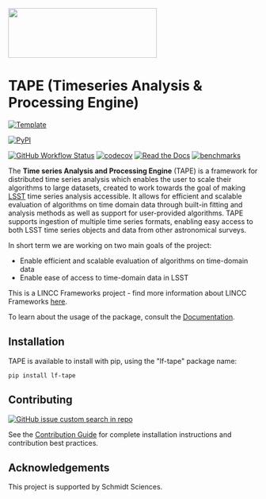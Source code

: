 
<img src="https://github.com/lincc-frameworks/tape/blob/main/docs/DARK_Combo_sm.png?raw=true" width="300" height="100">

# TAPE (Timeseries Analysis & Processing Engine)

[![Template](https://img.shields.io/badge/Template-LINCC%20Frameworks%20Python%20Project%20Template-brightgreen)](https://lincc-ppt.readthedocs.io/en/latest/)

[![PyPI](https://img.shields.io/pypi/v/lf-tape?color=blue&logo=pypi&logoColor=white)](https://pypi.org/project/lf-tape/)
<!-- [![Conda](https://img.shields.io/conda/vn/conda-forge/lf-tape.svg?color=blue&logo=condaforge&logoColor=white)](https://anaconda.org/conda-forge/lf-tape) -->

[![GitHub Workflow Status](https://img.shields.io/github/actions/workflow/status/lincc-frameworks/tape/smoke-test.yml)](https://github.com/lincc-frameworks/tape/actions/workflows/smoke-test.yml)
[![codecov](https://codecov.io/gh/lincc-frameworks/tape/branch/main/graph/badge.svg)](https://codecov.io/gh/lincc-frameworks/tape)
[![Read the Docs](https://img.shields.io/readthedocs/tape)](https://tape.readthedocs.io/)
[![benchmarks](https://img.shields.io/github/actions/workflow/status/lincc-frameworks/tape/asv-main.yml?label=benchmarks)](https://lincc-frameworks.github.io/tape/)

The **Time series Analysis and Processing Engine** (TAPE) is a framework for distributed time series analysis which enables the user to scale their algorithms to large datasets, created to work towards the goal of making [LSST](https://www.lsst.org/about) time series analysis accessible. It allows for efficient and scalable evaluation of algorithms on time domain data through built-in fitting and analysis methods as well as support for user-provided algorithms. TAPE supports ingestion of multiple time series formats, enabling easy access to both LSST time series objects and data from other astronomical surveys.

In short term we are working on two main goals of the project:
  - Enable efficient and scalable evaluation of algorithms on time-domain data
  - Enable ease of access to time-domain data in LSST

This is a LINCC Frameworks project - find more information about LINCC Frameworks [here](https://www.lsstcorporation.org/lincc/frameworks).

To learn about the usage of the package, consult the [Documentation](https://tape.readthedocs.io/en/latest/index.html).

## Installation
TAPE is available to install with pip, using the "lf-tape" package name:
``` 
pip install lf-tape
```

## Contributing

[![GitHub issue custom search in repo](https://img.shields.io/github/issues-search/lincc-frameworks/tape?color=purple&label=Good%20first%20issues&query=is%3Aopen%20label%3A%22good%20first%20issue%22)](https://github.com/lincc-frameworks/tape/issues?q=is%3Aissue+is%3Aopen+label%3A%22good+first+issue%22)

See the [Contribution Guide](https://tape.readthedocs.io/en/latest/gettingstarted/contributing.html) for complete installation instructions and contribution best practices.

## Acknowledgements

This project is supported by Schmidt Sciences.
